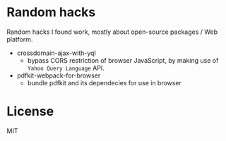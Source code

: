 # Random hacks

Random hacks I found work, mostly about open-source packages / Web platform.

- crossdomain-ajax-with-yql
    - bypass CORS restriction of browser JavaScript, by making use of `Yahoo Query Language` API.
- pdfkit-webpack-for-browser
    - bundle pdfkit and its dependecies for use in browser

# License

MIT
